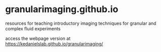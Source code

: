 # granularimaging.github.io
resources for teaching introductory imaging techniques for granular and complex fluid experiments

access the webpage version at <https://kedanielslab.github.io/granularimaging/>
